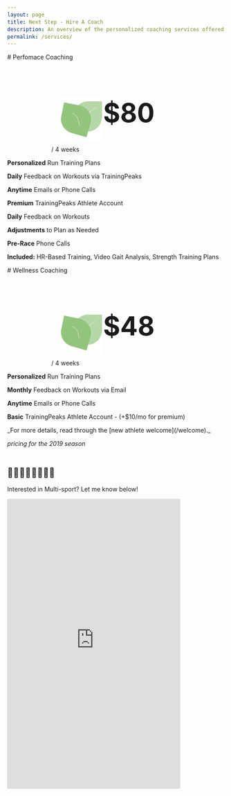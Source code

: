 ```yaml
---
layout: page
title: Next Step - Hire A Coach
description: An overview of the personalized coaching services offered here at Spring Endurance + Wellness.
permalink: /services/
---
```


<div class="row">
  <div class="twocol" markdown="1">
# Perfomace Coaching
  <div style="width: 300px; margin: auto;">
    <img src="/assets/images/logo.png" style="display: inline; float: left; height: 100px; margin-left: 20px;" />
    <h1 style="font-size: 60px;">$80</h1><p> / 4 weeks</p>
  </div>

**Personalized** Run Training Plans

**Daily** Feedback on Workouts via TrainingPeaks

**Anytime** Emails or Phone Calls

**Premium** TrainingPeaks Athlete Account

**Daily** Feedback on Workouts

**Adjustments** to Plan as Needed

**Pre-Race** Phone Calls

**Included:** HR-Based Training, Video Gait Analysis, Strength Training Plans

  </div>
  <div class="twocol" markdown="1">
# Wellness Coaching
  <div style="width: 300px; margin: auto;">
  <img src="/assets/images/logo.png" style="display: inline; float: left; height: 100px; margin-left: 20px;" />
  <h1 style="font-size: 60px;">$48</h1><p> / 4 weeks</p>
  </div>

**Personalized** Run Training Plans

**Monthly** Feedback on Workouts via Email

**Anytime** Emails or Phone Calls

**Basic** TrainingPeaks Athlete Account - (+\$10/mo for premium)

  </div>
</div>

<div class="center" markdown="1">
_For more details, read through the [new athlete welcome](/welcome)._

_*pricing for the 2019 season*_
<br>
<br>

## 🏊‍♀️🚴🏽‍♂️🏃🏻‍♀️

Interested in Multi-sport? Let me know below!

<iframe src="https://docs.google.com/forms/d/e/1FAIpQLSc3eyuVPabr2MAjB1UgpjSnXOVQJxqNian7YsCjsaHBVhPApw/viewform?embedded=true" width="400" height="669" frameborder="0" marginheight="0" marginwidth="0">Loading…</iframe>

</div>

[jekyll-organization]: https://github.com/jekyll
